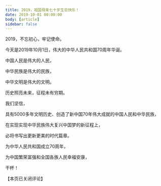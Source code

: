 ```yaml
---
title: 2019，祖国母亲七十岁生日快乐！
date: 2019-10-01 00:00:00
body: [article]
sidebar: false
---
```


2019，不忘初心，牢记使命。

<!-- more -->

今天是2019年10月1日，伟大的中华人民共和国70周年华诞。


中国人民是伟大的人民，

中华民族是伟大的民族，

中华文明是伟大的文明。

历史照亮未来，征程未有穷期。

我们坚信，

具有5000多年文明历史、创造了新中国70年伟大成就的中国人民和中华民族，

在实现实现中华民族伟大复兴中国梦的新征程上，

必将书写出更新更美的时代篇章。


为中华人民共和国成立70周年，

为中国繁荣富强和全国各族人民幸福安康，

干杯！


【本页已关闭评论】